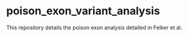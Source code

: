 # poison_exon_variant_analysis
This repository details the poison exon analysis detailed in Felker et al. 
